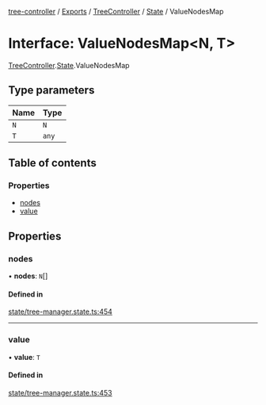 [tree-controller](../README.md) / [Exports](../modules.md) / [TreeController](../modules/TreeController.md) / [State](../modules/TreeController.State.md) / ValueNodesMap

# Interface: ValueNodesMap<N, T\>

[TreeController](../modules/TreeController.md).[State](../modules/TreeController.State.md).ValueNodesMap

## Type parameters

| Name | Type |
| :------ | :------ |
| `N` | `N` |
| `T` | `any` |

## Table of contents

### Properties

- [nodes](TreeController.State.ValueNodesMap.md#nodes)
- [value](TreeController.State.ValueNodesMap.md#value)

## Properties

### nodes

• **nodes**: `N`[]

#### Defined in

[state/tree-manager.state.ts:454](https://github.com/aexklon/tree-controller/blob/2573bbd/src/state/tree-manager.state.ts#L454)

___

### value

• **value**: `T`

#### Defined in

[state/tree-manager.state.ts:453](https://github.com/aexklon/tree-controller/blob/2573bbd/src/state/tree-manager.state.ts#L453)
